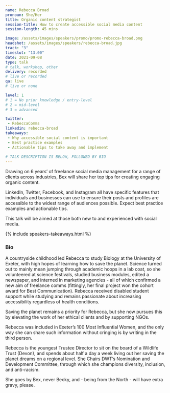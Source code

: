 ```yaml
---
name: Rebecca Broad
pronoun: She/Her
title: Organic content strategist
session-title: How to create accessible social media content
session-length: 45 mins

image: /assets/images/speakers/promo/promo-rebecca-broad.png
headshot: /assets/images/speakers/rebecca-broad.jpg
track: "3"
timeslot: "13.00"
date: 2021-09-08
type: talk
# talk, workshop, other
delivery: recorded
# live or recorded
qa: live
# live or none

level: 1
# 1 = No prior knowledge / entry-level
# 2 = mid-level
# 3 = advanced

twitter:
 - RebeccaComms
linkedin: rebecca-broad
takeaways:
 - Why accessible social content is important
 - Best practice examples
 - Actionable tips to take away and implement
 
# TALK DESCRIPTION IS BELOW, FOLLOWED BY BIO
---
```


Drawing on 6 years’ of freelance social media management for a range of clients across industries, Bex will share her top tips for creating engaging organic content. 

LinkedIn, Twitter, Facebook, and Instagram all have specific features that individuals and businesses can use to ensure their posts and profiles are accessible to the widest range of audiences possible. Expect best practice examples and actionable tips. 

This talk will be aimed at those both new to and experienced with social media.

{% include speakers-takeaways.html %}

<h3>Bio</h3>
A countryside childhood led Rebecca to study Biology at the University of Exeter, with high hopes of learning how to save the planet. Science turned out to mainly mean jumping through academic hoops in a lab coat, so she volunteered at science festivals, studied business modules, edited a newspaper, and interned in marketing agencies - all of which confirmed a new aim of freelance comms (fittingly, her final project won the cohort award for Best Communication). Rebecca received disabled student support while studying and remains passionate about increasing accessibility regardless of health conditions.

Saving the planet remains a priority for Rebecca, but she now pursues this by elevating the work of her ethical clients and by supporting NGOs.

Rebecca was included in Exeter’s 100 Most Influential Women, and the only way she can share such information without cringing is by writing in the third person.

Rebecca is the youngest Trustee Director to sit on the board of a Wildlife Trust (Devon), and spends about half a day a week living out her saving the planet dreams on a regional level. She Chairs DWT’s Nomination and Development Committee, through which she champions diversity, inclusion, and anti-racism.

She goes by Bex, never Becky, and - being from the North - will have extra gravy, please.